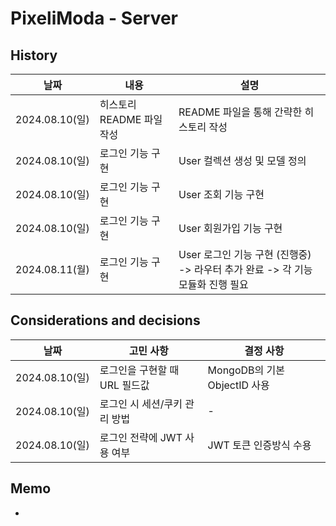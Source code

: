 # PixeliModa - Server

## History

| 날짜           | 내용                      | 설명                                                                           |
| -------------- | ------------------------- | ------------------------------------------------------------------------------ |
| 2024.08.10(일) | 히스토리 README 파일 작성 | README 파일을 통해 간략한 히스토리 작성                                        |
| 2024.08.10(일) | 로그인 기능 구현          | User 컬렉션 생성 및 모델 정의                                                  |
| 2024.08.10(일) | 로그인 기능 구현          | User 조회 기능 구현                                                            |
| 2024.08.10(일) | 로그인 기능 구현          | User 회원가입 기능 구현                                                        |
| 2024.08.11(월) | 로그인 기능 구현          | User 로그인 기능 구현 (진행중) -> 라우터 추가 완료 -> 각 기능 모듈화 진행 필요 |

## Considerations and decisions

| 날짜           | 고민 사항                     | 결정 사항                    |
| -------------- | ----------------------------- | ---------------------------- |
| 2024.08.10(일) | 로그인을 구현할 때 URL 필드값 | MongoDB의 기본 ObjectID 사용 |
| 2024.08.10(일) | 로그인 시 세션/쿠키 관리 방법 | -                            |
| 2024.08.10(일) | 로그인 전략에 JWT 사용 여부   | JWT 토큰 인증방식 수용       |

## Memo

-
